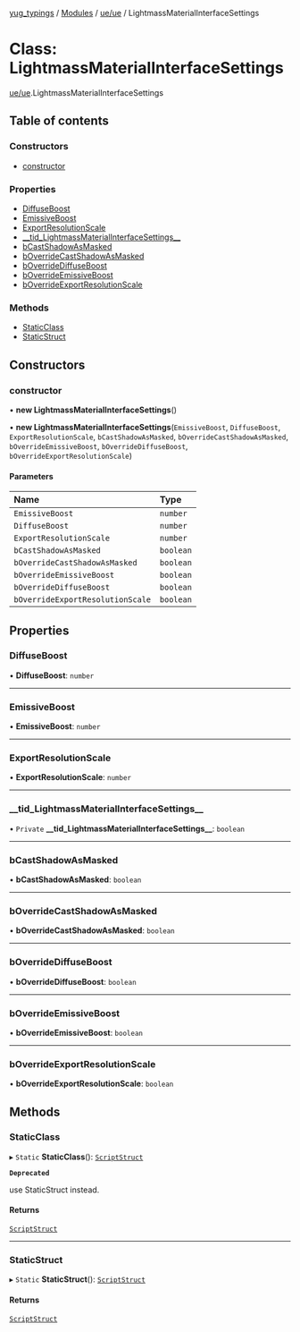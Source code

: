 [yug_typings](../README.md) / [Modules](../modules.md) / [ue/ue](../modules/ue_ue.md) / LightmassMaterialInterfaceSettings

# Class: LightmassMaterialInterfaceSettings

[ue/ue](../modules/ue_ue.md).LightmassMaterialInterfaceSettings

## Table of contents

### Constructors

- [constructor](ue_ue.LightmassMaterialInterfaceSettings.md#constructor)

### Properties

- [DiffuseBoost](ue_ue.LightmassMaterialInterfaceSettings.md#diffuseboost)
- [EmissiveBoost](ue_ue.LightmassMaterialInterfaceSettings.md#emissiveboost)
- [ExportResolutionScale](ue_ue.LightmassMaterialInterfaceSettings.md#exportresolutionscale)
- [\_\_tid\_LightmassMaterialInterfaceSettings\_\_](ue_ue.LightmassMaterialInterfaceSettings.md#__tid_lightmassmaterialinterfacesettings__)
- [bCastShadowAsMasked](ue_ue.LightmassMaterialInterfaceSettings.md#bcastshadowasmasked)
- [bOverrideCastShadowAsMasked](ue_ue.LightmassMaterialInterfaceSettings.md#boverridecastshadowasmasked)
- [bOverrideDiffuseBoost](ue_ue.LightmassMaterialInterfaceSettings.md#boverridediffuseboost)
- [bOverrideEmissiveBoost](ue_ue.LightmassMaterialInterfaceSettings.md#boverrideemissiveboost)
- [bOverrideExportResolutionScale](ue_ue.LightmassMaterialInterfaceSettings.md#boverrideexportresolutionscale)

### Methods

- [StaticClass](ue_ue.LightmassMaterialInterfaceSettings.md#staticclass)
- [StaticStruct](ue_ue.LightmassMaterialInterfaceSettings.md#staticstruct)

## Constructors

### constructor

• **new LightmassMaterialInterfaceSettings**()

• **new LightmassMaterialInterfaceSettings**(`EmissiveBoost`, `DiffuseBoost`, `ExportResolutionScale`, `bCastShadowAsMasked`, `bOverrideCastShadowAsMasked`, `bOverrideEmissiveBoost`, `bOverrideDiffuseBoost`, `bOverrideExportResolutionScale`)

#### Parameters

| Name | Type |
| :------ | :------ |
| `EmissiveBoost` | `number` |
| `DiffuseBoost` | `number` |
| `ExportResolutionScale` | `number` |
| `bCastShadowAsMasked` | `boolean` |
| `bOverrideCastShadowAsMasked` | `boolean` |
| `bOverrideEmissiveBoost` | `boolean` |
| `bOverrideDiffuseBoost` | `boolean` |
| `bOverrideExportResolutionScale` | `boolean` |

## Properties

### DiffuseBoost

• **DiffuseBoost**: `number`

___

### EmissiveBoost

• **EmissiveBoost**: `number`

___

### ExportResolutionScale

• **ExportResolutionScale**: `number`

___

### \_\_tid\_LightmassMaterialInterfaceSettings\_\_

• `Private` **\_\_tid\_LightmassMaterialInterfaceSettings\_\_**: `boolean`

___

### bCastShadowAsMasked

• **bCastShadowAsMasked**: `boolean`

___

### bOverrideCastShadowAsMasked

• **bOverrideCastShadowAsMasked**: `boolean`

___

### bOverrideDiffuseBoost

• **bOverrideDiffuseBoost**: `boolean`

___

### bOverrideEmissiveBoost

• **bOverrideEmissiveBoost**: `boolean`

___

### bOverrideExportResolutionScale

• **bOverrideExportResolutionScale**: `boolean`

## Methods

### StaticClass

▸ `Static` **StaticClass**(): [`ScriptStruct`](ue_ue.ScriptStruct.md)

**`Deprecated`**

use StaticStruct instead.

#### Returns

[`ScriptStruct`](ue_ue.ScriptStruct.md)

___

### StaticStruct

▸ `Static` **StaticStruct**(): [`ScriptStruct`](ue_ue.ScriptStruct.md)

#### Returns

[`ScriptStruct`](ue_ue.ScriptStruct.md)

